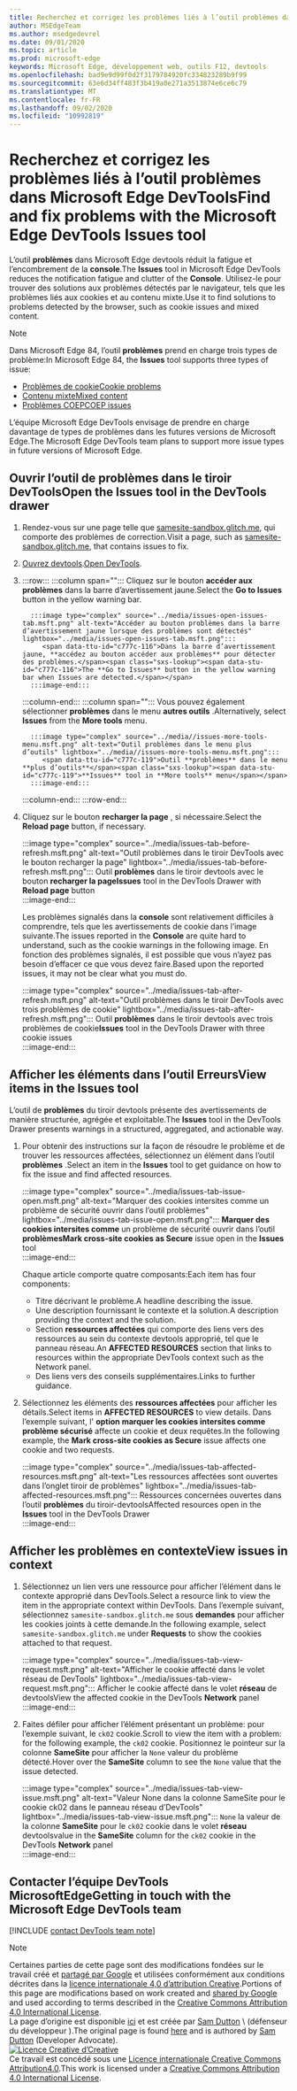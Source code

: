 ```yaml
---
title: Recherchez et corrigez les problèmes liés à l’outil problèmes dans Microsoft Edge DevTools
author: MSEdgeTeam
ms.author: msedgedevrel
ms.date: 09/01/2020
ms.topic: article
ms.prod: microsoft-edge
keywords: Microsoft Edge, développement web, outils F12, devtools
ms.openlocfilehash: bad9e9d99f0d2f3179784920fc334823289b9f99
ms.sourcegitcommit: 63e6d34ff483f3b419a0e271a3513874e6ce6c79
ms.translationtype: MT
ms.contentlocale: fr-FR
ms.lasthandoff: 09/02/2020
ms.locfileid: "10992819"
---
```

<!-- Copyright Sam Dutton 

   Licensed under the Apache License, Version 2.0 (the "License");
   you may not use this file except in compliance with the License.
   You may obtain a copy of the License at

       https://www.apache.org/licenses/LICENSE-2.0

   Unless required by applicable law or agreed to in writing, software
   distributed under the License is distributed on an "AS IS" BASIS,
   WITHOUT WARRANTIES OR CONDITIONS OF ANY KIND, either express or implied.
   See the License for the specific language governing permissions and
   limitations under the License.  -->  

# <span data-ttu-id="c777c-103">Recherchez et corrigez les problèmes liés à l’outil problèmes dans Microsoft Edge DevTools</span><span class="sxs-lookup"><span data-stu-id="c777c-103">Find and fix problems with the Microsoft Edge DevTools Issues tool</span></span>  

<span data-ttu-id="c777c-104">L’outil **problèmes** dans Microsoft Edge devtools réduit la fatigue et l’encombrement de la **console**.</span><span class="sxs-lookup"><span data-stu-id="c777c-104">The **Issues** tool in Microsoft Edge DevTools reduces the notification fatigue and clutter of the **Console**.</span></span>  <span data-ttu-id="c777c-105">Utilisez-le pour trouver des solutions aux problèmes détectés par le navigateur, tels que les problèmes liés aux cookies et au contenu mixte.</span><span class="sxs-lookup"><span data-stu-id="c777c-105">Use it to find solutions to problems detected by the browser, such as cookie issues and mixed content.</span></span>  

> [!NOTE]
> <span data-ttu-id="c777c-106">Dans Microsoft Edge 84, l’outil **problèmes** prend en charge trois types de problème:</span><span class="sxs-lookup"><span data-stu-id="c777c-106">In Microsoft Edge 84, the **Issues** tool supports three types of issue:</span></span>  
> *   [<span data-ttu-id="c777c-107">Problèmes de cookie</span><span class="sxs-lookup"><span data-stu-id="c777c-107">Cookie problems</span></span>][MDNSameSiteCookies]  
> *   [<span data-ttu-id="c777c-108">Contenu mixte</span><span class="sxs-lookup"><span data-stu-id="c777c-108">Mixed content</span></span>][MDNMixedContent]  
> *   [<span data-ttu-id="c777c-109">Problèmes COEP</span><span class="sxs-lookup"><span data-stu-id="c777c-109">COEP issues</span></span>][W3CCOEPSpec]
> 
> <span data-ttu-id="c777c-110">L’équipe Microsoft Edge DevTools envisage de prendre en charge davantage de types de problèmes dans les futures versions de Microsoft Edge.</span><span class="sxs-lookup"><span data-stu-id="c777c-110">The Microsoft Edge DevTools team plans to support more issue types in future versions of Microsoft Edge.</span></span>  

## <span data-ttu-id="c777c-111">Ouvrir l’outil de problèmes dans le tiroir DevTools</span><span class="sxs-lookup"><span data-stu-id="c777c-111">Open the Issues tool in the DevTools drawer</span></span>  

1.  <span data-ttu-id="c777c-112">Rendez-vous sur une page telle que [samesite-sandbox.glitch.me][GlitchSamesiteSandbox], qui comporte des problèmes de correction.</span><span class="sxs-lookup"><span data-stu-id="c777c-112">Visit a page, such as [samesite-sandbox.glitch.me][GlitchSamesiteSandbox], that contains issues to fix.</span></span>  
1.  <span data-ttu-id="c777c-113">[Ouvrez devtools][DevtoolsOpen].</span><span class="sxs-lookup"><span data-stu-id="c777c-113">[Open DevTools][DevtoolsOpen].</span></span>  
1.  :::row:::
       :::column span="":::
          <span data-ttu-id="c777c-114">Cliquez sur le bouton **accéder aux problèmes** dans la barre d’avertissement jaune.</span><span class="sxs-lookup"><span data-stu-id="c777c-114">Select the **Go to Issues** button in the yellow warning bar.</span></span>  
          
          :::image type="complex" source="../media/issues-open-issues-tab.msft.png" alt-text="Accéder au bouton problèmes dans la barre d’avertissement jaune lorsque des problèmes sont détectés" lightbox="../media/issues-open-issues-tab.msft.png":::
             <span data-ttu-id="c777c-116">Dans la barre d’avertissement jaune, **accédez au bouton accéder aux problèmes** pour détecter des problèmes.</span><span class="sxs-lookup"><span data-stu-id="c777c-116">The **Go to Issues** button in the yellow warning bar when Issues are detected.</span></span>  
          :::image-end:::  
       :::column-end:::
       :::column span="":::
          <span data-ttu-id="c777c-117">Vous pouvez également sélectionner **problèmes** dans le menu **autres outils** .</span><span class="sxs-lookup"><span data-stu-id="c777c-117">Alternatively, select **Issues** from the **More tools** menu.</span></span>  
          
          :::image type="complex" source="../media//issues-more-tools-menu.msft.png" alt-text="Outil problèmes dans le menu plus d’outils" lightbox="../media//issues-more-tools-menu.msft.png":::
             <span data-ttu-id="c777c-119">Outil **problèmes** dans le menu **plus d’outils**</span><span class="sxs-lookup"><span data-stu-id="c777c-119">**Issues** tool in **More tools** menu</span></span>  
          :::image-end:::  
       :::column-end:::
    :::row-end:::
    
1.  <span data-ttu-id="c777c-120">Cliquez sur le bouton **recharger la page** , si nécessaire.</span><span class="sxs-lookup"><span data-stu-id="c777c-120">Select the **Reload page** button, if necessary.</span></span>  
    
    :::image type="complex" source="../media/issues-tab-before-refresh.msft.png" alt-text="Outil problèmes dans le tiroir DevTools avec le bouton recharger la page" lightbox="../media/issues-tab-before-refresh.msft.png":::
       <span data-ttu-id="c777c-122">Outil **problèmes** dans le tiroir devtools avec le bouton **recharger la page**</span><span class="sxs-lookup"><span data-stu-id="c777c-122">**Issues** tool in the DevTools Drawer with **Reload page** button</span></span>  
    :::image-end:::  

    <span data-ttu-id="c777c-123">Les problèmes signalés dans la **console** sont relativement difficiles à comprendre, tels que les avertissements de cookie dans l’image suivante.</span><span class="sxs-lookup"><span data-stu-id="c777c-123">The issues reported in the **Console** are quite hard to understand, such as the cookie warnings in the following image.</span></span>  <span data-ttu-id="c777c-124">En fonction des problèmes signalés, il est possible que vous n’ayez pas besoin d’effacer ce que vous devez faire.</span><span class="sxs-lookup"><span data-stu-id="c777c-124">Based upon the reported issues, it may not be clear what you must do.</span></span>  
    
    :::image type="complex" source="../media/issues-tab-after-refresh.msft.png" alt-text="Outil problèmes dans le tiroir DevTools avec trois problèmes de cookie" lightbox="../media/issues-tab-after-refresh.msft.png":::
       <span data-ttu-id="c777c-126">Outil **problèmes** dans le tiroir devtools avec trois problèmes de cookie</span><span class="sxs-lookup"><span data-stu-id="c777c-126">**Issues** tool in the DevTools Drawer with three cookie issues</span></span>  
    :::image-end:::  
    
## <span data-ttu-id="c777c-127">Afficher les éléments dans l’outil Erreurs</span><span class="sxs-lookup"><span data-stu-id="c777c-127">View items in the Issues tool</span></span>  

<span data-ttu-id="c777c-128">L’outil de **problèmes** du tiroir devtools présente des avertissements de manière structurée, agrégée et exploitable.</span><span class="sxs-lookup"><span data-stu-id="c777c-128">The **Issues** tool in the DevTools Drawer presents warnings in a structured, aggregated, and actionable way.</span></span>  

1.  <span data-ttu-id="c777c-129">Pour obtenir des instructions sur la façon de résoudre le problème et de trouver les ressources affectées, sélectionnez un élément dans l’outil **problèmes** .</span><span class="sxs-lookup"><span data-stu-id="c777c-129">Select an item in the **Issues** tool to get guidance on how to fix the issue and find affected resources.</span></span>  
    
    :::image type="complex" source="../media/issues-tab-issue-open.msft.png" alt-text="Marquer des cookies intersites comme un problème de sécurité ouvrir dans l’outil problèmes" lightbox="../media/issues-tab-issue-open.msft.png":::
       <span data-ttu-id="c777c-131">**Marquer des cookies intersites comme** un problème de sécurité ouvrir dans l’outil **problèmes**</span><span class="sxs-lookup"><span data-stu-id="c777c-131">**Mark cross-site cookies as Secure** issue open in the **Issues** tool</span></span>  
    :::image-end:::  
    
    <span data-ttu-id="c777c-132">Chaque article comporte quatre composants:</span><span class="sxs-lookup"><span data-stu-id="c777c-132">Each item has four components:</span></span>  
    
    *   <span data-ttu-id="c777c-133">Titre décrivant le problème.</span><span class="sxs-lookup"><span data-stu-id="c777c-133">A headline describing the issue.</span></span>  
    *   <span data-ttu-id="c777c-134">Une description fournissant le contexte et la solution.</span><span class="sxs-lookup"><span data-stu-id="c777c-134">A description providing the context and the solution.</span></span>  
    *   <span data-ttu-id="c777c-135">Section **ressources affectées** qui comporte des liens vers des ressources au sein du contexte devtools approprié, tel que le panneau réseau.</span><span class="sxs-lookup"><span data-stu-id="c777c-135">An **AFFECTED RESOURCES** section that links to resources within the appropriate DevTools context such as the Network panel.</span></span>  
    *   <span data-ttu-id="c777c-136">Des liens vers des conseils supplémentaires.</span><span class="sxs-lookup"><span data-stu-id="c777c-136">Links to further guidance.</span></span>  
    
1.  <span data-ttu-id="c777c-137">Sélectionnez les éléments des **ressources affectées** pour afficher les détails.</span><span class="sxs-lookup"><span data-stu-id="c777c-137">Select items in **AFFECTED RESOURCES** to view details.</span></span>  <span data-ttu-id="c777c-138">Dans l’exemple suivant, l' **option marquer les cookies intersites comme problème sécurisé** affecte un cookie et deux requêtes.</span><span class="sxs-lookup"><span data-stu-id="c777c-138">In the following example, the **Mark cross-site cookies as Secure** issue affects one cookie and two requests.</span></span>  
    
    :::image type="complex" source="../media/issues-tab-affected-resources.msft.png" alt-text="Les ressources affectées sont ouvertes dans l’onglet tiroir de problèmes" lightbox="../media/issues-tab-affected-resources.msft.png":::
       <span data-ttu-id="c777c-140">Ressources concernées ouvertes dans l’outil **problèmes** du tiroir-devtools</span><span class="sxs-lookup"><span data-stu-id="c777c-140">Affected resources open in the **Issues** tool in the DevTools Drawer</span></span>  
    :::image-end:::  
    
## <span data-ttu-id="c777c-141">Afficher les problèmes en contexte</span><span class="sxs-lookup"><span data-stu-id="c777c-141">View issues in context</span></span>  

1.  <span data-ttu-id="c777c-142">Sélectionnez un lien vers une ressource pour afficher l’élément dans le contexte approprié dans DevTools.</span><span class="sxs-lookup"><span data-stu-id="c777c-142">Select a resource link to view the item in the appropriate context within DevTools.</span></span>  <span data-ttu-id="c777c-143">Dans l’exemple suivant, sélectionnez `samesite-sandbox.glitch.me` sous **demandes** pour afficher les cookies joints à cette demande.</span><span class="sxs-lookup"><span data-stu-id="c777c-143">In the following example, select `samesite-sandbox.glitch.me` under **Requests** to show the cookies attached to that request.</span></span>  
    
    :::image type="complex" source="../media/issues-tab-view-request.msft.png" alt-text="Afficher le cookie affecté dans le volet réseau de DevTools" lightbox="../media/issues-tab-view-request.msft.png":::
       <span data-ttu-id="c777c-145">Afficher le cookie affecté dans le volet **réseau** de devtools</span><span class="sxs-lookup"><span data-stu-id="c777c-145">View the affected cookie in the DevTools **Network** panel</span></span>  
    :::image-end:::  

1.  <span data-ttu-id="c777c-146">Faites défiler pour afficher l’élément présentant un problème: pour l’exemple suivant, le `ck02` cookie.</span><span class="sxs-lookup"><span data-stu-id="c777c-146">Scroll to view the item with a problem: for the following example, the `ck02` cookie.</span></span>  <span data-ttu-id="c777c-147">Positionnez le pointeur sur la colonne **SameSite** pour afficher la `None` valeur du problème détecté.</span><span class="sxs-lookup"><span data-stu-id="c777c-147">Hover over the **SameSite** column to see the `None` value that the issue detected.</span></span>  
    
    :::image type="complex" source="../media/issues-tab-view-issue.msft.png" alt-text="Valeur None dans la colonne SameSite pour le cookie ck02 dans le panneau réseau d’DevTools" lightbox="../media/issues-tab-view-issue.msft.png":::
       `None` <span data-ttu-id="c777c-149">la valeur de la colonne **SameSite** pour le `ck02` cookie dans le volet **réseau** devtools</span><span class="sxs-lookup"><span data-stu-id="c777c-149">value in the **SameSite** column for the `ck02` cookie in the DevTools **Network** panel</span></span>  
    :::image-end:::  

## <span data-ttu-id="c777c-150">Contacter l’équipe DevTools MicrosoftEdge</span><span class="sxs-lookup"><span data-stu-id="c777c-150">Getting in touch with the Microsoft Edge DevTools team</span></span>  

[!INCLUDE [contact DevTools team note](../includes/contact-devtools-team-note.md)]  

<!-- links -->  

[DevtoolsOpen]: ../open.md "Ouvrez Microsoft Edge DevTools | Documents Microsoft"  

[GlitchSamesiteSandbox]: https://samesite-sandbox.glitch.me "Tests de cookies SameSite | Problème"  

[MDNSameSiteCookies]: https://developer.mozilla.org/docs/Web/HTTP/Headers/Set-Cookie/SameSite "Cookies SameSite | MDN"  
[MDNMixedContent]: https://developer.mozilla.org/docs/Web/Security/Mixed_content "Contenu mixte | MDN"  

[W3CCOEPSpec]: https://wicg.github.io/cross-origin-embedder-policy "Stratégie d’intégration d’une origination Groupe de communauté d’incubateur Web"  

> [!NOTE]
> <span data-ttu-id="c777c-156">Certaines parties de cette page sont des modifications fondées sur le travail créé et [partagé par Google][GoogleSitePolicies] et utilisées conformément aux conditions décrites dans la [licence internationale 4,0 d’attribution Creative][CCA4IL].</span><span class="sxs-lookup"><span data-stu-id="c777c-156">Portions of this page are modifications based on work created and [shared by Google][GoogleSitePolicies] and used according to terms described in the [Creative Commons Attribution 4.0 International License][CCA4IL].</span></span>  
> <span data-ttu-id="c777c-157">La page d’origine est disponible [ici](https://developers.google.com/web/tools/chrome-devtools/issues/index) et est créée par [Sam Dutton][SamDutton] \ (défenseur du développeur \).</span><span class="sxs-lookup"><span data-stu-id="c777c-157">The original page is found [here](https://developers.google.com/web/tools/chrome-devtools/issues/index) and is authored by [Sam Dutton][SamDutton] \(Developer Advocate\).</span></span>  
[![Licence Creative d’Creative][CCby4Image]][CCA4IL]  
<span data-ttu-id="c777c-159">Ce travail est concédé sous une [Licence internationale Creative Commons Attribution4.0][CCA4IL].</span><span class="sxs-lookup"><span data-stu-id="c777c-159">This work is licensed under a [Creative Commons Attribution 4.0 International License][CCA4IL].</span></span>  

[CCA4IL]: https://creativecommons.org/licenses/by/4.0  
[CCby4Image]: https://i.creativecommons.org/l/by/4.0/88x31.png  
[GoogleSitePolicies]: https://developers.google.com/terms/site-policies  
[KayceBasques]: https://developers.google.com/web/resources/contributors/kaycebasques  
[SamDutton]: https://developers.google.com/web/resources/contributors/samdutton  
